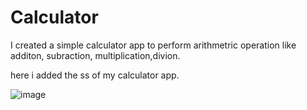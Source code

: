 # Calculator

I created a simple calculator app to perform arithmetric operation like additon, subraction, multiplication,divion.


here i added the ss of my calculator app.

![image](https://user-images.githubusercontent.com/115918926/202857720-048938a5-5980-409e-884a-90bea9b73f3f.png)
